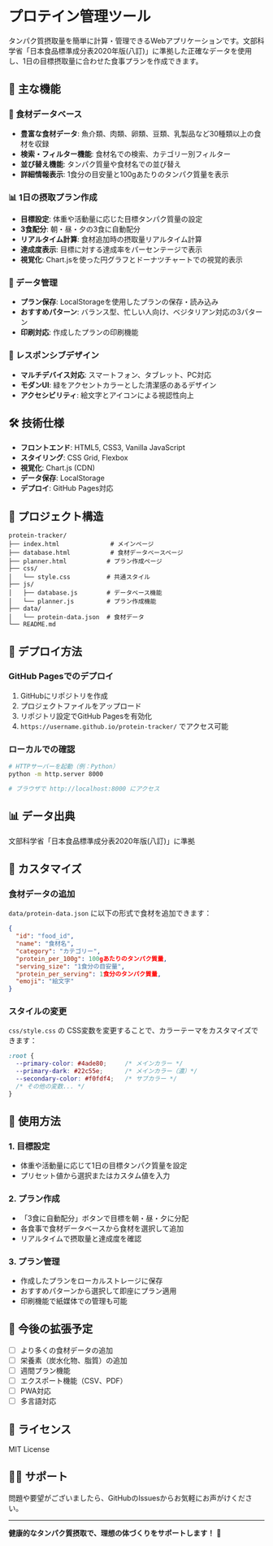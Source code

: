 # プロテイン管理ツール

タンパク質摂取量を簡単に計算・管理できるWebアプリケーションです。文部科学省「日本食品標準成分表2020年版(八訂)」に準拠した正確なデータを使用し、1日の目標摂取量に合わせた食事プランを作成できます。

## 🌟 主な機能

### 📖 食材データベース
- **豊富な食材データ**: 魚介類、肉類、卵類、豆類、乳製品など30種類以上の食材を収録
- **検索・フィルター機能**: 食材名での検索、カテゴリー別フィルター
- **並び替え機能**: タンパク質量や食材名での並び替え
- **詳細情報表示**: 1食分の目安量と100gあたりのタンパク質量を表示

### 📊 1日の摂取プラン作成
- **目標設定**: 体重や活動量に応じた目標タンパク質量の設定
- **3食配分**: 朝・昼・夕の3食に自動配分
- **リアルタイム計算**: 食材追加時の摂取量リアルタイム計算
- **達成度表示**: 目標に対する達成率をパーセンテージで表示
- **視覚化**: Chart.jsを使った円グラフとドーナツチャートでの視覚的表示

### 💾 データ管理
- **プラン保存**: LocalStorageを使用したプランの保存・読み込み
- **おすすめパターン**: バランス型、忙しい人向け、ベジタリアン対応の3パターン
- **印刷対応**: 作成したプランの印刷機能

### 📱 レスポンシブデザイン
- **マルチデバイス対応**: スマートフォン、タブレット、PC対応
- **モダンUI**: 緑をアクセントカラーとした清潔感のあるデザイン
- **アクセシビリティ**: 絵文字とアイコンによる視認性向上

## 🛠️ 技術仕様

- **フロントエンド**: HTML5, CSS3, Vanilla JavaScript
- **スタイリング**: CSS Grid, Flexbox
- **視覚化**: Chart.js (CDN)
- **データ保存**: LocalStorage
- **デプロイ**: GitHub Pages対応

## 📁 プロジェクト構造

```
protein-tracker/
├── index.html              # メインページ
├── database.html           # 食材データベースページ
├── planner.html           # プラン作成ページ
├── css/
│   └── style.css          # 共通スタイル
├── js/
│   ├── database.js        # データベース機能
│   └── planner.js         # プラン作成機能
├── data/
│   └── protein-data.json  # 食材データ
└── README.md
```

## 🚀 デプロイ方法

### GitHub Pagesでのデプロイ

1. GitHubにリポジトリを作成
2. プロジェクトファイルをアップロード
3. リポジトリ設定でGitHub Pagesを有効化
4. `https://username.github.io/protein-tracker/` でアクセス可能

### ローカルでの確認

```bash
# HTTPサーバーを起動（例：Python）
python -m http.server 8000

# ブラウザで http://localhost:8000 にアクセス
```

## 📊 データ出典

文部科学省「日本食品標準成分表2020年版(八訂)」に準拠

## 🔧 カスタマイズ

### 食材データの追加

`data/protein-data.json` に以下の形式で食材を追加できます：

```json
{
  "id": "food_id",
  "name": "食材名",
  "category": "カテゴリー",
  "protein_per_100g": 100gあたりのタンパク質量,
  "serving_size": "1食分の目安量",
  "protein_per_serving": 1食分のタンパク質量,
  "emoji": "絵文字"
}
```

### スタイルの変更

`css/style.css` の CSS変数を変更することで、カラーテーマをカスタマイズできます：

```css
:root {
  --primary-color: #4ade80;     /* メインカラー */
  --primary-dark: #22c55e;      /* メインカラー（濃）*/
  --secondary-color: #f0fdf4;   /* サブカラー */
  /* その他の変数... */
}
```

## 🎯 使用方法

### 1. 目標設定
- 体重や活動量に応じて1日の目標タンパク質量を設定
- プリセット値から選択またはカスタム値を入力

### 2. プラン作成
- 「3食に自動配分」ボタンで目標を朝・昼・夕に分配
- 各食事で食材データベースから食材を選択して追加
- リアルタイムで摂取量と達成度を確認

### 3. プラン管理
- 作成したプランをローカルストレージに保存
- おすすめパターンから選択して即座にプラン適用
- 印刷機能で紙媒体での管理も可能

## 🔄 今後の拡張予定

- [ ] より多くの食材データの追加
- [ ] 栄養素（炭水化物、脂質）の追加
- [ ] 週間プラン機能
- [ ] エクスポート機能（CSV、PDF）
- [ ] PWA対応
- [ ] 多言語対応

## 📝 ライセンス

MIT License

## 🙋‍♂️ サポート

問題や要望がございましたら、GitHubのIssuesからお気軽にお声がけください。

---

**健康的なタンパク質摂取で、理想の体づくりをサポートします！** 💪